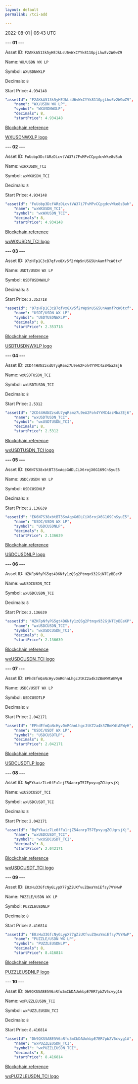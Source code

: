 ```yaml
---
layout: default
permalink: /tci-add

---
```



2022-08-01 | 06:43 UTC

**--- 01 ---**

Asset ID: `F2AKkA513k5yHEJkLsU6vWxCYYk811GpjLhwEv2WGwZ9`

Name: `WX/USDN WX LP`

Symbol:	 `WXUSDNWXLP`

Decimals: `8`

Start Price: `4.934148`

```yaml
"assetId": "F2AKkA513k5yHEJkLsU6vWxCYYk811GpjLhwEv2WGwZ9",
    "name": "WX/USDN WX LP",
    "symbol": "WXUSDNWXLP",
    "decimals": 8,
    "startPrice": 4.934148
```

[Blockchain reference](https://wscan.io/F2AKkA513k5yHEJkLsU6vWxCYYk811GpjLhwEv2WGwZ9)

[WXUSDNWXLP logo](https://cloud.jetdebt.xyz/s/sx6ZxM5J6ypZKFq/download/wxusdn.svg)


**--- 02 ---**

Asset ID: `FuUobp3DcfARzDLcvtVW37i7FvMPvCCpgdcvWke8sBuh`

Name: `wxWXUSDN_TCI`

Symbol:	 `wxWXUSDN_TCI`

Decimals: `8`

Start Price: `4.934148`

```yaml
"assetId": "FuUobp3DcfARzDLcvtVW37i7FvMPvCCpgdcvWke8sBuh",
    "name": "wxWXUSDN_TCI",
    "symbol": "wxWXUSDN_TCI",
    "decimals": 8,
    "startPrice": 4.934148
```

[Blockchain reference](https://wscan.io/FuUobp3DcfARzDLcvtVW37i7FvMPvCCpgdcvWke8sBuh)

[wxWXUSDN_TCI logo](https://cloud.jetdebt.xyz/s/gzjk2ar4BTXknaT/download/wxWXUSDN_TCI.svg)

**--- 03 ---**

Asset ID: `97zHFp1C3cB7qfvx8Xv5f2rWp9nUSG5UnAamfPcW6txf`

Name: `USDT/USDN WX LP`

Symbol:	 `USDTUSDNWXLP`

Decimals: `8`

Start Price: `2.353718`

```yaml
"assetId": "97zHFp1C3cB7qfvx8Xv5f2rWp9nUSG5UnAamfPcW6txf",
    "name": "USDT/USDN WX LP",
    "symbol": "USDTUSDNWXLP",
    "decimals": 8,
    "startPrice": 2.353718
```

[Blockchain reference](https://wscan.io/97zHFp1C3cB7qfvx8Xv5f2rWp9nUSG5UnAamfPcW6txf)

[USDTUSDNWXLP logo](https://cloud.jetdebt.xyz/s/54L5ZeppiPjmkqg/download/usdtusdn.svg)


**--- 04 ---**

Asset ID: `2CD44HANZzsdU7yqRsmz7L9eA2Foh4YYMC4azMbaZEj6`

Name: `wxUSDTUSDN_TCI`

Symbol:	 `wxUSDTUSDN_TCI`

Decimals: `8`

Start Price: `2.5312`


```yaml
"assetId": "2CD44HANZzsdU7yqRsmz7L9eA2Foh4YYMC4azMbaZEj6",
    "name": "wxUSDTUSDN_TCI",
    "symbol": "wxUSDTUSDN_TCI",
    "decimals": 8,
    "startPrice": 2.5312
```

[Blockchain reference](https://wscan.io/2CD44HANZzsdU7yqRsmz7L9eA2Foh4YYMC4azMbaZEj6)

[wxUSDTUSDN_TCI logo](https://cloud.jetdebt.xyz/s/Loz7PS3MHerxX7w/download/wxUSDTUSDN_TCI.svg)


**--- 05 ---**

Asset ID: `EK6N7S38xbtBT3SxAqoGdDLCiX6rojX6G169CnSyuE5`

Name: `USDC/USDN WX LP`

Symbol:	 `USDCUSDNLP`

Decimals: `8`

Start Price: `2.136639`

```yaml
"assetId": "EK6N7S38xbtBT3SxAqoGdDLCiX6rojX6G169CnSyuE5",
    "name": "USDC/USDN WX LP",
    "symbol": "USDCUSDNLP",
    "decimals": 8,
    "startPrice": 2.136639
```

[Blockchain reference](https://wscan.io/EK6N7S38xbtBT3SxAqoGdDLCiX6rojX6G169CnSyuE5)

[USDCUSDNLP logo](https://cloud.jetdebt.xyz/s/pj7HHeafJHy4tKd/download/usdcusdn.svg)


**--- 06 ---**

Asset ID: `HZKFpNfyPG5gt4D6Nfy1zQSg2Ptmqv932GjNTCyBEeKP`

Name: `wxUSDCUSDN_TCI`

Symbol:	 `wxUSDCUSDN_TCI`

Decimals: `8`

Start Price: `2.136639`

```yaml
"assetId": "HZKFpNfyPG5gt4D6Nfy1zQSg2Ptmqv932GjNTCyBEeKP",
    "name": "wxUSDCUSDN_TCI",
    "symbol": "wxUSDCUSDN_TCI",
    "decimals": 8,
    "startPrice": 2.136639
```

[Blockchain reference](https://wscan.io/HZKFpNfyPG5gt4D6Nfy1zQSg2Ptmqv932GjNTCyBEeKP)

[wxUSDCUSDN_TCI logo](https://cloud.jetdebt.xyz/s/Zb267Rk5RW2L97K/download/wxUSDCUSDN_TCI.svg)


**--- 07 ---**

Asset ID: `EPhdEfmQaNcHyvDmRGhnLhgcJtKZ2a4k3ZBmKWtAEWyH`

Name: `USDC/USDT WX LP`

Symbol:	 `USDCUSDTLP`

Decimals: `8`

Start Price: `2.042171`

```yaml
"assetId": "EPhdEfmQaNcHyvDmRGhnLhgcJtKZ2a4k3ZBmKWtAEWyH",
    "name": "USDC/USDT WX LP",
    "symbol": "USDCUSDTLP",
    "decimals": 8,
    "startPrice": 2.042171
```

[Blockchain reference](https://wscan.io/EPhdEfmQaNcHyvDmRGhnLhgcJtKZ2a4k3ZBmKWtAEWyH)

[USDCUSDTLP logo](https://cloud.jetdebt.xyz/s/L6MPEzzWEXgdEAc/download/usdcusdt.svg)

**--- 08 ---**

Asset ID: `BqPYkaiz7Le6fFu1rjZ54anrpT57EpvyugZCUqrsjXj`

Name: `wxUSDCUSDT_TCI`

Symbol:	 `wxUSDCUSDT_TCI`

Decimals: `8`

Start Price: `2.042171`

```yaml
"assetId": "BqPYkaiz7Le6fFu1rjZ54anrpT57EpvyugZCUqrsjXj",
    "name": "wxUSDCUSDT_TCI",
    "symbol": "wxUSDCUSDT_TCI",
    "decimals": 8,
    "startPrice": 2.042171
```

[Blockchain reference](https://wscan.io/BqPYkaiz7Le6fFu1rjZ54anrpT57EpvyugZCUqrsjXj)

[wxUSDCUSDT_TCI logo](https://cloud.jetdebt.xyz/s/mJtwbeDLJ8K77bH/download/wxUSDCUSDT_TCI.svg)

**--- 09 ---**

Asset ID: `E8zHu33GfcNyGLypX77gZiUXfvuZQeaYmiEfsy7VYNwP`

Name: `PUZZLE/USDN WX LP`

Symbol:	 `PUZZLEUSDNLP`

Decimals: `8`

Start Price: `8.416814`

```yaml
"assetId": "E8zHu33GfcNyGLypX77gZiUXfvuZQeaYmiEfsy7VYNwP",
    "name": "PUZZLE/USDN WX LP",
    "symbol": "PUZZLEUSDNLP",
    "decimals": 8,
    "startPrice": 8.416814
```

[Blockchain reference](https://wscan.io/E8zHu33GfcNyGLypX77gZiUXfvuZQeaYmiEfsy7VYNwP)

[PUZZLEUSDNLP logo](https://cloud.jetdebt.xyz/s/4PgaFXMXpxjWSep/download/puzzleusdn.svg)


**--- 10 ---**

Asset ID: `Dh9QXSSABE5V6aRfu3mCbDAUokbpE7ER7pbZV6cvyg1A`

Name: `wxPUZZLEUSDN_TCI`

Symbol:	 `wxPUZZLEUSDN_TCI`

Decimals: `8`

Start Price: `8.416814`

```yaml
"assetId": "Dh9QXSSABE5V6aRfu3mCbDAUokbpE7ER7pbZV6cvyg1A",
    "name": "wxPUZZLEUSDN_TCI",
    "symbol": "wxPUZZLEUSDN_TCI",
    "decimals": 8,
    "startPrice": 8.416814
```

[Blockchain reference](https://wscan.io/Dh9QXSSABE5V6aRfu3mCbDAUokbpE7ER7pbZV6cvyg1A)

[wxPUZZLEUSDN_TCI logo](https://cloud.jetdebt.xyz/s/z6WyRxoE62zgcGs/download/wxPUZZLEUSDN_TCI.svg)
